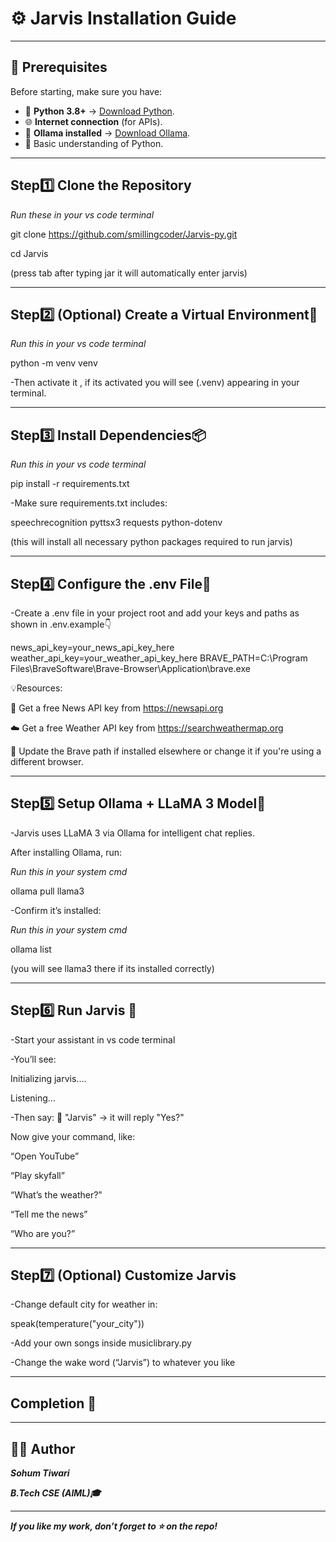 # ⚙️ Jarvis Installation Guide

---

## 🧠 Prerequisites

Before starting, make sure you have:

- 🐍 **Python 3.8+** → [Download Python](https://www.python.org/downloads/).
- 🌐 **Internet connection** (for APIs).
- 🦙 **Ollama installed** → [Download Ollama](https://ollama.com/download).
- 🧩 Basic understanding of Python.

---

## Step1️⃣ Clone the Repository

_Run these in your vs code terminal_

git clone https://github.com/smillingcoder/Jarvis-py.git

cd Jarvis 

(press tab after typing jar it will automatically enter jarvis)

---

## Step2️⃣ (Optional) Create a Virtual Environment🧱

_Run this in your vs code terminal_

python -m venv venv

-Then activate it , if its activated you will see (.venv) appearing in your terminal.

---

## Step3️⃣ Install Dependencies📦

_Run this in your vs code terminal_

pip install -r requirements.txt

-Make sure requirements.txt includes:

speechrecognition
pyttsx3
requests
python-dotenv

(this will install all necessary python packages required to run jarvis)

---

## Step4️⃣ Configure the .env File🔑

-Create a .env file in your project root and add your keys and paths as shown in .env.example👇

news_api_key=your_news_api_key_here
weather_api_key=your_weather_api_key_here
BRAVE_PATH=C:\Program Files\BraveSoftware\Brave-Browser\Application\brave.exe

💡Resources:

📰 Get a free News API key from https://newsapi.org

☁️ Get a free Weather API key from https://searchweathermap.org

🦁 Update the Brave path if installed elsewhere or change it if you're using a different browser.

---

## Step5️⃣ Setup Ollama + LLaMA 3 Model🦙

-Jarvis uses LLaMA 3 via Ollama for intelligent chat replies.

After installing Ollama, run:

_Run this in your system cmd_

ollama pull llama3

-Confirm it’s installed:

_Run this in your system cmd_

ollama list

(you will see llama3 there if its installed correctly)

---

## Step6️⃣ Run Jarvis 🚀

-Start your assistant in vs code terminal

-You’ll see:

Initializing jarvis....

Listening...

-Then say:
🎤 "Jarvis" → it will reply "Yes?"

Now give your command, like:

“Open YouTube”

“Play skyfall”

“What’s the weather?”

“Tell me the news”

“Who are you?”

---

## Step7️⃣ (Optional) Customize Jarvis 

-Change default city for weather in:

speak(temperature("your_city"))

-Add your own songs inside musiclibrary.py

-Change the wake word (“Jarvis”) to whatever you like

---

## Completion 🎉

---

## 👨‍💻 Author

_**Sohum Tiwari**_  

_**B.Tech CSE (AIML)🎓**_

---

_**If you like my work, don’t forget to ⭐ on the repo!**_


